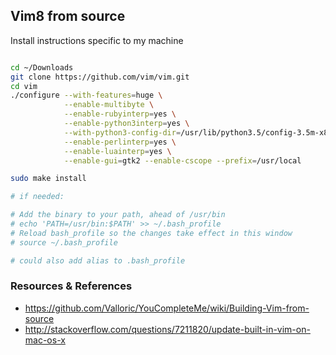 
## Vim8 from source

Install instructions specific to my machine

```sh

cd ~/Downloads
git clone https://github.com/vim/vim.git
cd vim
./configure --with-features=huge \
            --enable-multibyte \
            --enable-rubyinterp=yes \
            --enable-python3interp=yes \
            --with-python3-config-dir=/usr/lib/python3.5/config-3.5m-x86_64-linux-gnu \
            --enable-perlinterp=yes \
            --enable-luainterp=yes \
            --enable-gui=gtk2 --enable-cscope --prefix=/usr/local

sudo make install

# if needed:

# Add the binary to your path, ahead of /usr/bin
# echo 'PATH=/usr/bin:$PATH' >> ~/.bash_profile
# Reload bash_profile so the changes take effect in this window
# source ~/.bash_profile

# could also add alias to .bash_profile

```


### Resources & References

- https://github.com/Valloric/YouCompleteMe/wiki/Building-Vim-from-source
- http://stackoverflow.com/questions/7211820/update-built-in-vim-on-mac-os-x
